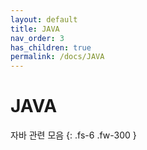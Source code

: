 ```yaml
---
layout: default
title: JAVA
nav_order: 3
has_children: true
permalink: /docs/JAVA
---
```


# JAVA

자바 관련 모음
{: .fs-6 .fw-300 }
